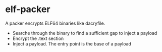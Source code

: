 # elf-packer

A packer encrypts ELF64 binaries like dacryfile.

- Searche through the binary to find a sufficient gap to inject a payload
- Encrypt the .text section
- Inject a payload. The entry point is the base of a payload

